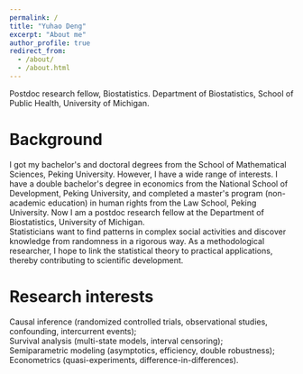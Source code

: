 ```yaml
---
permalink: /
title: "Yuhao Deng"
excerpt: "About me"
author_profile: true
redirect_from: 
  - /about/
  - /about.html
---
```


Postdoc research fellow, Biostatistics.
Department of Biostatistics, School of Public Health, University of Michigan.

Background
======
I got my bachelor's and doctoral degrees from the School of Mathematical Sciences, Peking University. 
However, I have a wide range of interests. I have a double bachelor's degree in economics from the National School of Development, Peking University, and completed a master's program (non-academic education) in human rights from the Law School, Peking University.
Now I am a postdoc research fellow at the Department of Biostatistics, University of Michigan. <br />
Statisticians want to find patterns in complex social activities and discover knowledge from randomness in a rigorous way. As a methodological researcher, I hope to link the statistical theory to practical applications, thereby contributing to scientific development.

Research interests
======
Causal inference (randomized controlled trials, observational studies, confounding, intercurrent events); <br />
Survival analysis (multi-state models, interval censoring); <br />
Semiparametric modeling (asymptotics, efficiency, double robustness); <br />
Econometrics (quasi-experiments, difference-in-differences).

